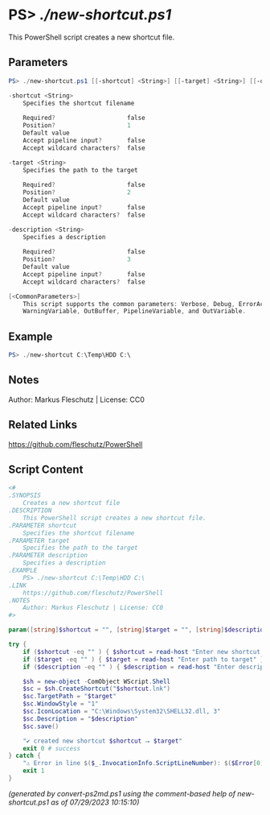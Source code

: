 PS> *./new-shortcut.ps1*
====================

This PowerShell script creates a new shortcut file.

Parameters
----------
```powershell
PS> ./new-shortcut.ps1 [[-shortcut] <String>] [[-target] <String>] [[-description] <String>] [<CommonParameters>]

-shortcut <String>
    Specifies the shortcut filename
    
    Required?                    false
    Position?                    1
    Default value                
    Accept pipeline input?       false
    Accept wildcard characters?  false

-target <String>
    Specifies the path to the target
    
    Required?                    false
    Position?                    2
    Default value                
    Accept pipeline input?       false
    Accept wildcard characters?  false

-description <String>
    Specifies a description
    
    Required?                    false
    Position?                    3
    Default value                
    Accept pipeline input?       false
    Accept wildcard characters?  false

[<CommonParameters>]
    This script supports the common parameters: Verbose, Debug, ErrorAction, ErrorVariable, WarningAction, 
    WarningVariable, OutBuffer, PipelineVariable, and OutVariable.
```

Example
-------
```powershell
PS> ./new-shortcut C:\Temp\HDD C:\

```

Notes
-----
Author: Markus Fleschutz | License: CC0

Related Links
-------------
https://github.com/fleschutz/PowerShell

Script Content
--------------
```powershell
<#
.SYNOPSIS
	Creates a new shortcut file
.DESCRIPTION
	This PowerShell script creates a new shortcut file.
.PARAMETER shortcut
	Specifies the shortcut filename
.PARAMETER target
	Specifies the path to the target
.PARAMETER description
	Specifies a description
.EXAMPLE
	PS> ./new-shortcut C:\Temp\HDD C:\
.LINK
	https://github.com/fleschutz/PowerShell
.NOTES
	Author: Markus Fleschutz | License: CC0
#>

param([string]$shortcut = "", [string]$target = "", [string]$description)

try {
	if ($shortcut -eq "" ) { $shortcut = read-host "Enter new shortcut filename" }
	if ($target -eq "" ) { $target = read-host "Enter path to target" }
	if ($description -eq "" ) { $description = read-host "Enter description" }

	$sh = new-object -ComObject WScript.Shell
	$sc = $sh.CreateShortcut("$shortcut.lnk")
	$sc.TargetPath = "$target"
	$sc.WindowStyle = "1"
	$sc.IconLocation = "C:\Windows\System32\SHELL32.dll, 3"
	$sc.Description = "$description"
	$sc.save()

	"✔️ created new shortcut $shortcut ⭢ $target"
	exit 0 # success
} catch {
	"⚠️ Error in line $($_.InvocationInfo.ScriptLineNumber): $($Error[0])"
	exit 1
}
```

*(generated by convert-ps2md.ps1 using the comment-based help of new-shortcut.ps1 as of 07/29/2023 10:15:10)*

